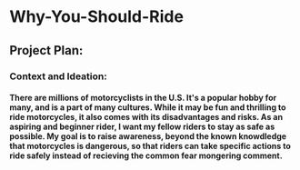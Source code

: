 # Why-You-Should-Ride

## Project Plan: 
### Context and Ideation: 
#### There are millions of motorcyclists in the U.S. It's a popular hobby for many, and is a part of many cultures. While it may be fun and thrilling to ride motorcycles, it also comes with its disadvantages and risks. As an aspiring and beginner rider, I want my fellow riders to stay as safe as possible. My goal is to raise awareness, beyond the known knowdledge that motorcycles is dangerous, so that riders can take specific actions to ride safely instead of recieving the common fear mongering comment. 
